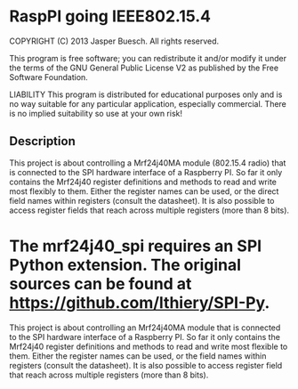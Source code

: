 RaspPI going IEEE802.15.4
=========================

COPYRIGHT (C) 2013 Jasper Buesch. All rights reserved.

This program is free software; you can redistribute it and/or modify it under the terms of the GNU General Public License V2 as published by the Free Software Foundation.

LIABILITY
This program is distributed for educational purposes only and is no way suitable for any particular application, especially commercial. There is no implied suitability so use at your own risk!


Description
-----------
This project is about controlling a Mrf24j40MA module (802.15.4 radio) that is connected to the SPI hardware interface of a Raspberry PI.
So far it only contains the Mrf24j40 register definitions and methods to read and write most flexibly to them.
Either the register names can be used, or the direct field names within registers (consult the datasheet).
It is also possible to access register fields that reach across multiple registers (more than 8 bits).

The mrf24j40_spi requires an SPI Python extension. The original sources can be found at https://github.com/lthiery/SPI-Py.
=======
This project is about controlling an Mrf24j40MA module that is connected to the SPI hardware interface of a Raspberry PI.
So far it only contains the Mrf24j40 register definitions and methods to read and write most flexible to them.
Either the register names can be used, or the field names within registers (consult the datasheet).
It is also possible to access register field that reach across multiple registers (more than 8 bits).

